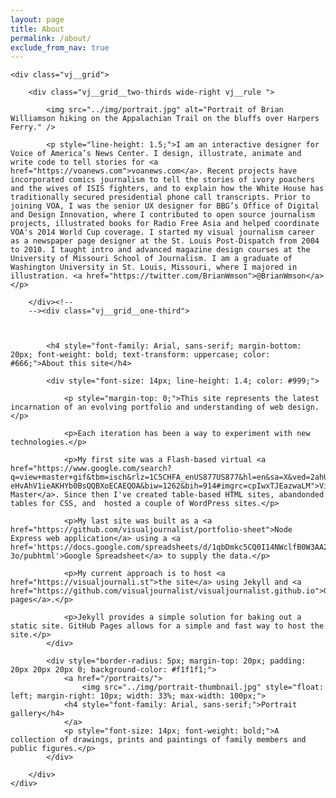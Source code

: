 ```yaml
---
layout: page
title: About
permalink: /about/
exclude_from_nav: true
---
```


<div class="vj__grid__full ">

	<div class="vj__grid">
		
		<div class="vj__grid__two-thirds wide-right vj__rule ">

			<img src="../img/portrait.jpg" alt="Portrait of Brian Williamson hiking on the Appalachian Trail on the bluffs over Harpers Ferry." />

			<p style="line-height: 1.5;">I am an interactive designer for Voice of America’s News Center. I design, illustrate, animate and write code to tell stories for <a href="https://voanews.com">voanews.com</a>. Recent projects have incorporated comics journalism to tell the stories of ivory poachers and the wives of ISIS fighters, and to explain how the White House has traditionally secured presidential phone call transcripts. Prior to joining VOA, I was the senior UX designer for BBG’s Office of Digital and Design Innovation, where I contributed to open source journalism projects, illustrated books for Radio Free Asia and helped coordinate VOA's 2014 World Cup coverage. I started my visual journalism career as a newspaper page designer at the St. Louis Post-Dispatch from 2004 to 2010. I taught intro and advanced magazine design courses at the University of Missouri School of Journalism. I am a graduate of Washington University in St. Louis, Missouri, where I majored in illustration. <a href="https://twitter.com/BrianWmson">@BrianWmson</a></p>

		</div><!--
		--><div class="vj__grid__one-third">



			<h4 style="font-family: Arial, sans-serif; margin-bottom: 20px; font-weight: bold; text-transform: uppercase; color: #666;">About this site</h4>

			<div style="font-size: 14px; line-height: 1.4; color: #999;">

				<p style="margin-top: 0;">This site represents the latest incarnation of an evolving portfolio and understanding of web design.</p>

				<p>Each iteration has been a way to experiment with new technologies.</p>

				<p>My first site was a Flash-based virtual <a href="https://www.google.com/search?q=view+master+gif&tbm=isch&rlz=1C5CHFA_enUS877US877&hl=en&sa=X&ved=2ahUKEwj9xZCD-eHvAhV1ieAKHYb0BsQQBXoECAEQOA&biw=1262&bih=914#imgrc=cpIwxTJEazwaLM">View Master</a>. Since then I've created table-based HTML sites, abandonded tables for CSS, and  hosted a couple of WordPress sites.</p>

				<p>My last site was built as a <a href="https://github.com/visualjournalist/portfolio-sheet">Node Express web application</a> using a <a href='https://docs.google.com/spreadsheets/d/1qbDmkc5CQ0I14NWclfB0W3AA2EbLObX3ZKXJ8dVc-3o/pubhtml'>Google Spreadsheet</a> to supply the data.</p>

				<p>My current approach is to host <a href="https://visualjournali.st">the site</a> using Jekyll and <a href="https://github.com/visualjournalist/visualjournalist.github.io">GitHub pages</a>.</p>

				<p>Jekyll provides a simple solution for baking out a static site. GitHub Pages allows for a simple and fast way to host the site.</p>
			</div>

			<div style="border-radius: 5px; margin-top: 20px; padding: 20px 20px 20px 0; background-color: #f1f1f1;">
				<a href="/portraits/">
					<img src="../img/portrait-thumbnail.jpg" style="float: left; margin-right: 10px; width: 33%; max-width: 100px;">
				<h4 style="font-family: Arial, sans-serif;">Portrait gallery</h4>
				</a>
				<p style="font-size: 14px; font-weight: bold;">A collection of drawings, prints and paintings of family members and public figures.</p>
			</div>

		</div>
	</div>
</div>

